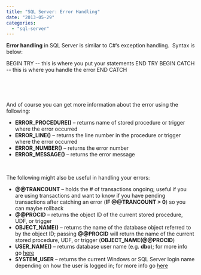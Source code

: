 ```yaml
---
title: "SQL Server: Error Handling"
date: "2013-05-29"
categories: 
  - "sql-server"
---
```


**Error handling** in SQL Server is similar to C#’s exception handling.  Syntax is below:

BEGIN TRY
    \-- this is where you put your statements
END TRY
BEGIN CATCH
    \-- this is where you handle the error
END CATCH

 

 

And of course you can get more information about the error using the following:

- **ERROR_PROCEDURE()** – returns name of stored procedure or trigger where the error occurred
- **ERROR_LINE()** – returns the line number in the procedure or trigger where the error occurred
- **ERROR_NUMBER()** – returns the error number
- **ERROR_MESSAGE()** – returns the error message

 

The following might also be useful in handling your errors:

- **@@TRANCOUNT** – holds the # of transactions ongoing; useful if you are using transactions and want to know if you have pending transactions after catching an error (**IF @@TRANCOUNT > 0**) so you can maybe rollback
- **@@PROCID** – returns the object ID of the current stored procedure, UDF, or trigger
- **OBJECT_NAME()** – returns the name of the database object referred to by the object ID; passing **@@PROCID** will return the name of the current stored procedure, UDF, or trigger (**OBJECT_NAME(@@PROCID**)
- **USER_NAME()** – returns database user name (e.g. **dbo**); for more info go [here](http://msdn.microsoft.com/en-us/library/ms188014(v=sql.110).aspx)
- **SYSTEM_USER** – returns the current Windows or SQL Server login name depending on how the user is logged in; for more info go [here](http://msdn.microsoft.com/en-us/library/ms179930(v=sql.110).aspx)
